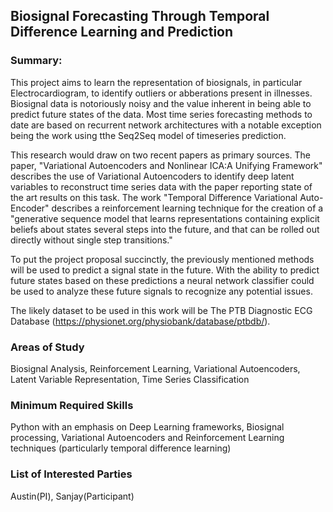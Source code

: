 ## Biosignal Forecasting Through Temporal Difference Learning and Prediction

### Summary:
This project aims to learn the representation of biosignals, in particular Electrocardiogram, to identify outliers or abberations present in illnesses. Biosignal data is notoriously noisy and the value inherent in being able to predict future states of the data. Most time series forecasting methods to date are based on recurrent network architectures with a notable exception being the work using tthe Seq2Seq model of timeseries prediction. 

This research would draw on two recent papers as primary sources. The paper, "Variational Autoencoders and Nonlinear ICA:A Unifying Framework" describes the use of Variational Autoencoders to identify deep latent variables to reconstruct time series data with the paper reporting state of the art results on this task. The work "Temporal Difference Variational Auto-Encoder" describes a reinforcement learning technique for the creation of a "generative sequence model that learns representations containing explicit beliefs about states several steps into the future, and that can be rolled out directly without single step transitions." 

To put the project proposal succinctly, the previously mentioned methods will be used to predict a signal state in the future. With the ability to predict future states based on these predictions a neural network classifier could be used to analyze these future signals to recognize any potential issues.

The likely dataset to be used in this work will be The PTB Diagnostic ECG Database (https://physionet.org/physiobank/database/ptbdb/).

### Areas of Study
Biosignal Analysis, Reinforcement Learning, Variational Autoencoders, Latent Variable Representation, Time Series Classification

### Minimum Required Skills
Python with an emphasis on Deep Learning frameworks, Biosignal processing, Variational Autoencoders and Reinforcement Learning techniques (particularly temporal difference learning)

### List of Interested Parties
Austin(PI), Sanjay(Participant)
